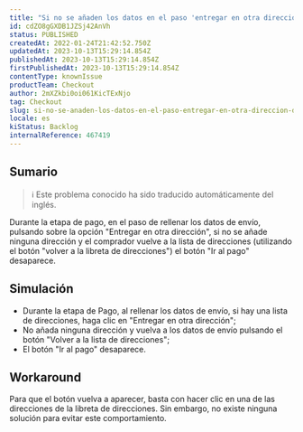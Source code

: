 ```yaml
---
title: "Si no se añaden los datos en el paso 'entregar en otra dirección', desaparece el botón 'ir al pago'."
id: cdZO8gGXDB1JZSj42AnVh
status: PUBLISHED
createdAt: 2022-01-24T21:42:52.750Z
updatedAt: 2023-10-13T15:29:14.854Z
publishedAt: 2023-10-13T15:29:14.854Z
firstPublishedAt: 2023-10-13T15:29:14.854Z
contentType: knownIssue
productTeam: Checkout
author: 2mXZkbi0oi061KicTExNjo
tag: Checkout
slug: si-no-se-anaden-los-datos-en-el-paso-entregar-en-otra-direccion-desaparece-el-boton-ir-al-pago
locale: es
kiStatus: Backlog
internalReference: 467419
---
```


## Sumario

>ℹ️ Este problema conocido ha sido traducido automáticamente del inglés.


Durante la etapa de pago, en el paso de rellenar los datos de envío, pulsando sobre la opción "Entregar en otra dirección", si no se añade ninguna dirección y el comprador vuelve a la lista de direcciones (utilizando el botón "volver a la libreta de direcciones") el botón "Ir al pago" desaparece.


##

## Simulación



- Durante la etapa de Pago, al rellenar los datos de envío, si hay una lista de direcciones, haga clic en "Entregar en otra dirección";
- No añada ninguna dirección y vuelva a los datos de envío pulsando el botón "Volver a la lista de direcciones";
- El botón "Ir al pago" desaparece.



## Workaround


Para que el botón vuelva a aparecer, basta con hacer clic en una de las direcciones de la libreta de direcciones. Sin embargo, no existe ninguna solución para evitar este comportamiento.




